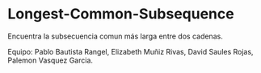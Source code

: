 # Longest-Common-Subsequence
Encuentra la subsecuencia comun más larga entre dos cadenas.  

Equipo: Pablo Bautista Rangel, Elizabeth Muñiz Rivas, David Saules Rojas, Palemon Vasquez Garcia.
